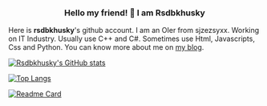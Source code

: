 <h3 align="center">Hello my friend! 👋 I am Rsdbkhusky</h3>
  
  Here is **rsdbkhusky**'s github account. I am an OIer from sjzezsyxx. Working on IT Industry. Usually use C++ and C#. Sometimes use Html, Javascripts, Css and Python. You can know more about me on [my blog](https://rsdbkhusky.github.io/).

[![Rsdbkhusky's GitHub stats](https://github-readme-stats.vercel.app/api?username=rsdbkhusky&theme=nightowl)](https://github.com/rsdbkhusky/github-readme-stats)

[![Top Langs](https://github-readme-stats.vercel.app/api/top-langs/?username=rsdbkhusky&layout=compact&theme=nightowl)](https://github.com/rsdbkhudky/rsdbkhusky.github.io)

[![Readme Card](https://github-readme-stats.vercel.app/api/pin/?username=rsdbkhusky&repo=rsdbkhusky.github.io&theme=nightowl)](https://github.com/rsdbkhudky/rsdbkhusky.github.io)
